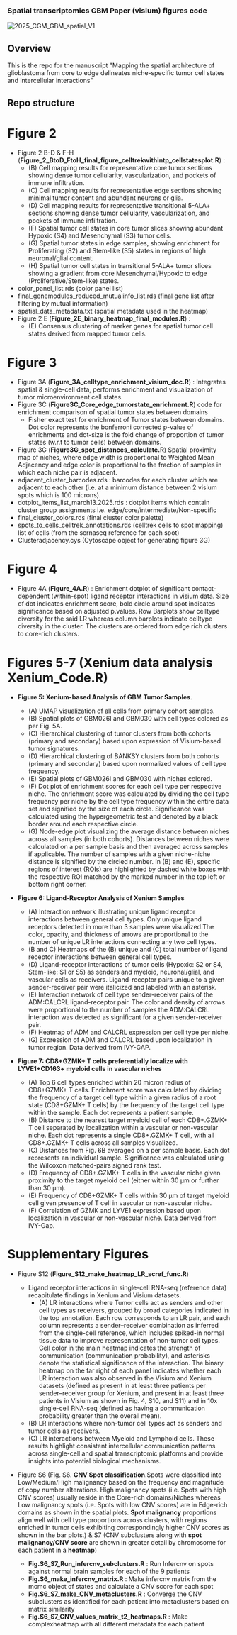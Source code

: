 ### Spatial transcriptomics GBM Paper (visium) figures code

![2025_CGM_GBM_spatial_V1](https://github.com/user-attachments/assets/b1fea9dc-291d-42cd-8451-abaacff07b8b)

## Overview
This is the repo for the manuscript "Mapping the spatial architecture of glioblastoma from core to edge delineates niche-specific tumor cell states and intercellular interactions"

## Repo structure
# Figure 2
 - Figure 2 B-D & F-H (**Figure_2_BtoD_FtoH_final_figure_celltrekwithintp_cellstatesplot.R**) : 
	 - (B) Cell mapping results for representative core tumor sections showing dense 		tumor cellularity, vascularization, and pockets of immune infiltration.
	 -  (C) Cell mapping results for representative edge sections showing minimal tumor content and abundant neurons or glia. 
	 - (D) Cell mapping results for representative transitional 5-ALA+ sections showing dense tumor cellularity,  vascularization, and pockets of immune infiltration. 
	 - (F) Spatial tumor cell states in core tumor slices showing abundant Hypoxic (S4) and Mesenchymal (S3) tumor cells.
	 - (G) Spatial tumor states in edge samples, showing enrichment for Proliferating (S2) and Stem-like (S5) states in regions of high neuronal/glial content. 
	 - (H) Spatial tumor cell states in transitional 5-ALA+ tumor slices showing a gradient from core Mesenchymal/Hypoxic to edge (Proliferative/Stem-like) states.
- color_panel_list.rds (color panel list)
- final_genemodules_reduced_mutualinfo_list.rds (final gene list after filtering by mutual information)
- spatial_data_metadata.txt (spatial metadata used in the heatmap)
- Figure 2 E (**Figure_2E_binary_heatmap_final_modules.R**) : 
	- (E) Consensus clustering of marker genes for spatial tumor cell states derived from mapped tumor cells.

# Figure 3
 - Figure 3A (**Figure_3A_celltype_enrichment_visium_doc.R**) : Integrates spatial & single-cell data, performs enrichment and visualization of tumor microenvironment cell states. 
 - Figure 3C (**Figure3C_Core_edge_tumorstate_enrichment.R**) code for enrichment comparison of spatial tumor states between domains 
	 - Fisher exact test for enrichment of Tumor states between domains. Dot color represents the bonferroni corrected p-value of enrichments and dot-size is  the fold change of proportion of tumor states (w.r.t to tumor cells) between domains.
 - Figure 3G (**Figure3G_spot_distances_calculate.R**) Spatial proximity map of niches, where edge width is proportional to Weighted Mean Adjacency and edge color is proportional to the fraction of samples in which each niche pair is adjacent.
 - adjacent_cluster_barcodes.rds : barcodes for each cluster which are adjacent to each other (i.e. at a minimum distance between 2 visium spots which is 100 microns).
 - dotplot_items_list_march13.2025.rds : dotplot items which contain cluster group assignments i.e. edge/core/intermediate/Non-specific
 - final_cluster_colors.rds (final cluster color palette)
 - spots_to_cells_celltrek_annotations.rds (celltrek cells to spot mapping) list of cells (from the scrnaseq reference for each spot)
 - Clusteradjacency.cys (Cytoscape object for generating figure 3G)

# Figure 4
   - Figure 4A (**Figure_4A.R**) : Enrichment dotplot of significant contact-dependent (within-spot) ligand receptor interactions in visium data. Size of dot indicates enrichment score, bold circle around spot indicates significance based on adjusted p.values. Row Barplots show celltype diversity for the said LR whereas column barplots indicate  celltype diversity in the cluster. The clusters are ordered from edge rich clusters to core-rich clusters.


# Figures 5-7 (Xenium data analysis Xenium_Code.R)
-	**Figure 5: Xenium-based Analysis of GBM Tumor Samples**.  
	-	(A) UMAP visualization of all cells from primary cohort samples. 
	-	(B) Spatial plots of GBM026I and GBM030 with cell types colored as per Fig. 5A. 
	-	(C) Hierarchical clustering of tumor clusters from both cohorts (primary and secondary) based upon expression of Visium-based tumor signatures. 
	-	(D) Hierarchical clustering of BANKSY clusters from both cohorts (primary and secondary) based upon normalized values of cell type frequency. 
	-	(E) Spatial plots of GBM026I and GBM030 with niches colored. 
	-	(F) Dot plot of enrichment scores for each cell type per respective niche. The enrichment score was calculated by dividing the cell type frequency per niche by the cell type frequency within the entire data set and signified by the size of each circle. Significance was calculated using the hypergeometric test and denoted by a black border around each respective circle. 
	-	(G) Node-edge plot visualizing the average distance between niches across all samples (in both cohorts). Distances between niches were calculated on a per sample basis and then averaged across samples if applicable. The number of samples with a given niche-niche distance is signified by the circled number. In (B) and (E), specific regions of interest (ROIs) are highlighted by dashed white boxes with the respective ROI matched by the marked number in the top left or bottom right corner.
	
-	**Figure 6: Ligand-Receptor Analysis of Xenium Samples**
	-	(A) Interaction network illustrating unique ligand receptor interactions between general cell types. Only unique ligand receptors detected in more than 3 samples were visualized.The color, opacity, and thickness of arrows are proportional to the number of unique LR interactions connecting any two cell types.
	-	(B and C) Heatmaps of the (B) unique and (C) total number of ligand receptor interactions between general cell types.
	-	(D) Ligand-receptor interactions of tumor cells (Hypoxic: S2 or S4, Stem-like: S1 or S5) as senders and myeloid, neuronal/glial, and vascular cells as receivers. Ligand-receptor pairs unique to a given sender-receiver pair were italicized and labeled with an asterisk.
	-	(E) Interaction network of cell type sender-receiver pairs of the ADM:CALCRL ligand-receptor pair. The color and density of arrows were proportional to the number of samples the ADM:CALCRL interaction was detected as significant for a given sender-receiver pair.
	-	(F) Heatmap of ADM and CALCRL expression per cell type per niche.
	-	(G) Expression of ADM and CALCRL based upon localization in tumor region. Data derived from IVY-GAP.
	
-	**Figure 7: CD8+GZMK+ T cells preferentially localize with LYVE1+CD163+  myeloid cells in vascular niches**
	-	(A) Top 6 cell types enriched within 20 micron radius of CD8+GZMK+ T cells. Enrichment score was calculated by dividing the frequency of a target cell type within a given radius of a root state (CD8+GZMK+ T cells) by the frequency of the target cell type within the sample. Each dot represents a patient sample.
	-	(B) Distance to the nearest target myeloid cell of each CD8+.GZMK+ T cell separated by localization within a vascular or non-vascular niche. Each dot represents a single CD8+.GZMK+ T cell, with all CD8+.GZMK+ T cells across all samples visualized.
	-	(C) Distances from Fig. 6B averaged on a per sample basis. Each dot represents an individual sample. Significance was calculated using the Wilcoxon matched-pairs signed rank test.
	-	(D) Frequency of CD8+.GZMK+ T cells in the vascular niche given proximity to the target myeloid cell (either within 30 μm or further than 30 μm).
	-	(E) Frequency of CD8+GZMK+ T cells within 30 μm of target myeloid cell given presence of T cell in vascular or non-vascular niche.
	-	(F) Correlation of GZMK and LYVE1 expression based upon localization in vascular or non-vascular niche. Data derived from IVY-Gap.

# Supplementary Figures
   - Figure S12 (**Figure_S12_make_heatmap_LR_scref_func.R**) 
	   - Ligand receptor interactions in single-cell RNA-seq (reference data) recapitulate findings in Xenium and Visium datasets.
		   - (A) LR interactions where Tumor cells act as senders and other cell types as receivers, grouped by broad categories indicated in the top annotation. Each row corresponds to an LR pair, and each column represents a sender–receiver combination as inferred from the single-cell reference, which includes spiked-in normal tissue data to improve representation of non-tumor cell types. Cell color in the main heatmap indicates the strength of communication (communication probability), and asterisks denote the statistical significance of the interaction. The binary heatmap on the far right of each panel indicates whether each LR interaction was also observed in the Visium and Xenium datasets (defined as present in at least three patients per sender–receiver group for Xenium, and present in at least three patients in Visium as shown in 
Fig. 4, S10, and S11) and in 10x single-cell RNA-seq (defined as having a communication probability greater than the overall mean). 
		- (B) LR interactions where non-tumor cell types act as senders and tumor cells as receivers. 
		- (C) LR interactions between Myeloid and Lymphoid cells. These results highlight consistent intercellular communication patterns across single-cell and spatial transcriptomic platforms and provide insights into potential biological mechanisms.

- Figure S6 (Fig. S6. **CNV Spot classification**.Spots were classified into Low/Medium/High malignancy based on the frequency and magnitude of copy number alterations. High malignancy spots (i.e. Spots with high CNV scores) usually reside in the Core-rich domains/Niches whereas Low malignancy spots (i.e. Spots with low CNV scores) are in Edge-rich domains as shown in the spatial plots. **Spot malignancy** proportions align well with cell type proportions across clusters, with regions enriched in tumor cells exhibiting correspondingly higher CNV scores as shown in the bar plots.) & S7 (CNV subclusters along with **spot malignancy/CNV score** are shown in greater detail by chromosome for each patient in a **heatmap**)
	-  **Fig.S6_S7_Run_infercnv_subclusters.R** : Run Infercnv on spots against normal brain samples for each of the 9 patients
	- **Fig.S6_make_infercnv_matrix.R** :  Make infercnv matrix from the mcmc object of states and calculate a CNV score for each spot
	- **Fig.S6_S7_make_CNV_metaclusters.R** : Converge the CNV subclusters as identified for each patient into metaclusters based on matrix similarity
	- **Fig.S6_S7_CNV_values_matrix_t2_heatmaps.R** : Make complexheatmap with all different metadata for each patient
